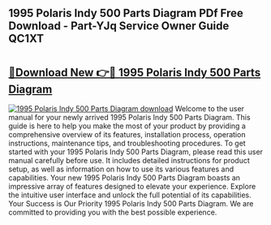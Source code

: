 ## 1995 Polaris Indy 500 Parts Diagram PDf Free Download - Part-YJq Service Owner Guide QC1XT

# <h2><a href="http://dflkkrd.blite.top/?on=1995+Polaris+Indy+500+Parts+Diagram">🔗Download New 👉🔴 1995 Polaris Indy 500 Parts Diagram</a></h2>

[![1995 Polaris Indy 500 Parts Diagram download](https://i.imgur.com/lujVjoI.png)](http://dflkkrd.blite.top/?on=1995+Polaris+Indy+500+Parts+Diagram)
Welcome to the user manual for your newly arrived 1995 Polaris Indy 500 Parts Diagram. This guide is here to help you make the most of your product by providing a comprehensive overview of its features, installation process, operation instructions, maintenance tips, and troubleshooting procedures. To get started with your 1995 Polaris Indy 500 Parts Diagram, please read this user manual carefully before use. It includes detailed instructions for product setup, as well as information on how to use its various features and capabilities. Your new 1995 Polaris Indy 500 Parts Diagram boasts an impressive array of features designed to elevate your experience. Explore the intuitive user interface and unlock the full potential of its capabilities. Your Success is Our Priority 1995 Polaris Indy 500 Parts Diagram. We are committed to providing you with the best possible experience.
